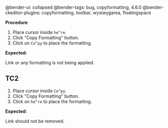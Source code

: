 @bender-ui: collapsed
@bender-tags: bug, copyformatting, 4.6.0
@bender-ckeditor-plugins: copyformatting, toolbar, wysiwygarea, floatingspace

**Procedure**

1. Place cursor inside `he^re`.
2. Click "Copy Formatting" button.
3. Click on `Co^py` to place the formatting.

**Expected:**

Link or any formatting is not being applied.

## TC2

1. Place cursor inside `Co^py`.
2. Click "Copy Formatting" button.
3. Click on `he^re` to place the formatting.

**Expected:**

Link should not be removed.
